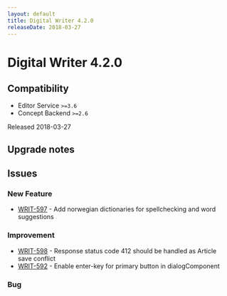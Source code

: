 ```yaml
---
layout: default
title: Digital Writer 4.2.0
releaseDate: 2018-03-27
---
```

<div class="jumbotron">
    <h1>Digital Writer 4.2.0</h1>    
    <h2>Compatibility</h2>
    <ul>
        <li>Editor Service <code>>=3.6</code></li>
        <li>Concept Backend <code>>=2.6</code></li>
    </ul>
</div>

Released 2018-03-27



## Upgrade notes  
               



## Issues  


### New Feature 
 
 * [WRIT-597](https://jira.infomaker.se/browse/WRIT-597) - Add norwegian dictionaries for spellchecking and word suggestions 


### Improvement 
 
 * [WRIT-598](https://jira.infomaker.se/browse/WRIT-598) - Response status code 412 should be handled as Article save conflict  
 * [WRIT-592](https://jira.infomaker.se/browse/WRIT-592) - Enable enter-key for primary button in dialogComponent 


### Bug 




